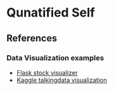 # Qunatified Self


## References

### Data Visualization examples
- [Flask stock visualizer](https://github.com/realpython/flask-stock-visualizer)
- [Kaggle talkingdata visualization](https://github.com/adilmoujahid/kaggle-talkingdata-visualization.git)